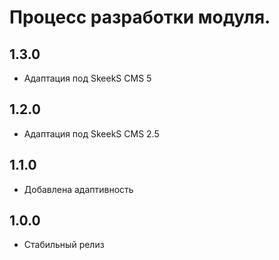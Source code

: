 Процесс разработки модуля.
==============
  
1.3.0
-----------------
  * Адаптация под SkeekS CMS 5
  
1.2.0
-----------------
  * Адаптация под SkeekS CMS 2.5

1.1.0
-----------------
  * Добавлена адаптивность

1.0.0
-----------------
  * Стабильный релиз
